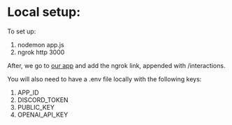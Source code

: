 # Local setup:

To set up:
1. nodemon app.js
2. ngrok http 3000

After, we go to [our app](https://discord.com/developers/applications/1135725519783071774/information) and add the ngrok link, appended with /interactions.

You will also need to have a .env file locally with the following keys:
1. APP_ID
2. DISCORD_TOKEN
3. PUBLIC_KEY
4. OPENAI_API_KEY
